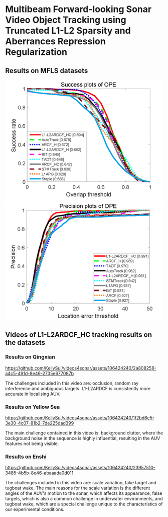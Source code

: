 # Multibeam Forward-looking Sonar Video Object Tracking using Truncated L1-L2 Sparsity and Aberrances Repression Regularization
## Results on MFLS datasets
![image](https://github.com/KellySui/L1-L2ARDCF/blob/main/results/OR.png)
![image](https://github.com/KellySui/L1-L2ARDCF/blob/main/results/CLE.png)
## Videos of L1-L2ARDCF_HC tracking results on the datasets
### Results on Qingxian
https://github.com/KellySui/videos4sonar/assets/106424240/2a808256-a4c5-491d-8e46-2735e677087b

The challenges included in this video are: occlusion, random ray interference and ambiguous targets. L1-L2ARDCF is consistently more accurate in localising AUV.
### Results on Yellow Sea
https://github.com/KellySui/videos4sonar/assets/106424240/1f2bd6e5-3e30-4c07-81b2-7de225dad399

The main challenge contained in this video is: background clutter, where the background noise in the sequence is highly influential, resulting in the AUV features not being visible.
### Results on Enshi
https://github.com/KellySui/videos4sonar/assets/106424240/23957510-3485-4b5b-8e46-abaaada0d011

The challenges included in this video are: scale variation, fake target and tugboat wake. The main reasons for the scale variation is the different angles of the AUV's motion to the sonar, which affects its appearance, false targets, which is also a common challenge in underwater environments, and tugboat wake, which are a special challenge unique to the characteristics of our experimental conditions.
